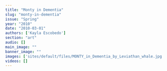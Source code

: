 ```yaml
---
title: "Monty in Dementia"
slug: "monty-in-dementia"
issue: "Spring"
year: "2010"
date: "2010-03-01"
authors: ['Kayla Escobedo']
section: "art"
audio: []
main_image: ""
banner_image: ""
images: ['sites/default/files/MONTY_in_Dementia_by_Leviathan_whale.jpg']
videos: []
---
```

